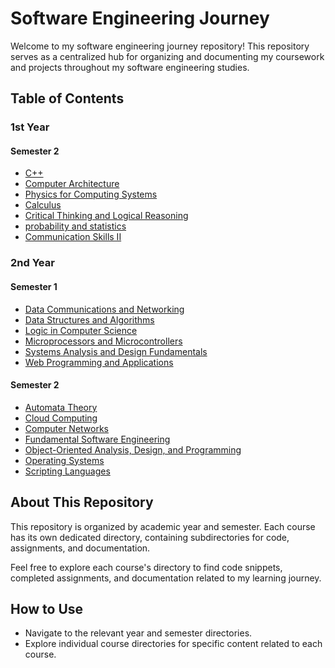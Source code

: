 # Software Engineering Journey

Welcome to my software engineering journey repository! This repository serves as a centralized hub for organizing and documenting my coursework and projects throughout my software engineering studies.

## Table of Contents

### 1st Year

#### Semester 2

- [C++](./1st-year/C++/)
- [Computer Architecture](./1st-year/computer-architecture/)
- [Physics for Computing Systems](./1st-year/)
- [Calculus](./1st-year/)
- [Critical Thinking and Logical Reasoning](./1st-year/)
- [probability and statistics](./1st-year/)
- [Communication Skills II](./1st-year/)

### 2nd Year

#### Semester 1

- [Data Communications and Networking](./2nd-year/semester-1/data-communications-and-networking/)
- [Data Structures and Algorithms](./2nd-year/semester-1/data-structures-and-algorithms/)
- [Logic in Computer Science](./2nd-year/semester-1/logic-in-computer-science/)
- [Microprocessors and Microcontrollers](./2nd-year/semester-1/microprocessors-and-microcontrollers/)
- [Systems Analysis and Design Fundamentals](./2nd-year/semester-1/systems-analysis-and-design-fundamentals/)
- [Web Programming and Applications](./2nd-year/semester-1/web-programming-and-applications/)

#### Semester 2

- [Automata Theory](./2nd-year/semester-2/automata-theory/)
- [Cloud Computing](./2nd-year/semester-2/cloud-computing/)
- [Computer Networks](./2nd-year/semester-2/computer-networks/)
- [Fundamental Software Engineering](./2nd-year/semester-2/fundamental-software-engineering/)
- [Object-Oriented Analysis, Design, and Programming](./2nd-year/semester-2/object-oriented-analysis-design-and-programming/)
- [Operating Systems](./2nd-year/semester-2/operating-systems/)
- [Scripting Languages](./2nd-year/semester-2/scripting-languages/)

## About This Repository

This repository is organized by academic year and semester. Each course has its own dedicated directory, containing subdirectories for code, assignments, and documentation.

Feel free to explore each course's directory to find code snippets, completed assignments, and documentation related to my learning journey.

## How to Use

- Navigate to the relevant year and semester directories.
- Explore individual course directories for specific content related to each course.
